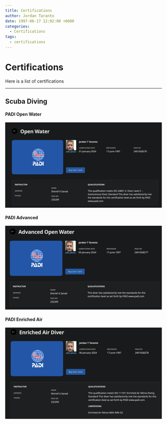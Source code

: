 ```yaml
---
title: Certifications
author: Jordan Taranto
date: 1997-06-17 12:02:00 +0600
categories:
  - Certifications
tags:
  - certifications
---
```

# Certifications
Here is a list of certifications 

---
## Scuba Diving 
#### PADI Open Water
![PadiOW](../assets/img/certifications/open_water.png)
#### PADI Advanced
![PadiAOW](../assets/img/certifications/advanced_open_water.png)
#### PADI Enriched Air
![PadiEA](../assets/img/certifications/enriched_air.png)
